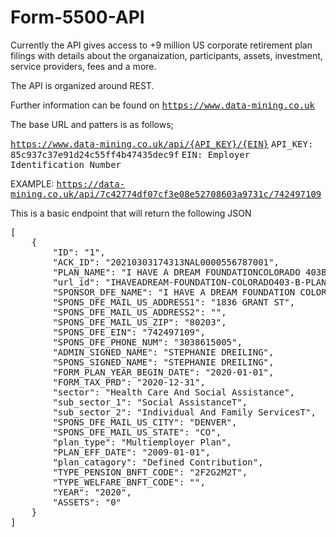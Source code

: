 # Form-5500-API

Currently the API gives access to +9 million US corporate retirement plan filings with details about the organaization, participants, assets, investment, service providers, fees and a more.

The API is organized around REST.

Further information can be found on <tt>https://www.data-mining.co.uk</tt>

The base URL and patters is as follows;

<tt>https://www.data-mining.co.uk/api/{API_KEY}/{EIN}</tt>
<tt>API_KEY: 85c937c37e91d24c55ff4b47435dec9f</tt>
<tt>EIN: Employer Identification Number</tt>

EXAMPLE:
<tt>https://data-mining.co.uk/api/7c42774df07cf3e08e52708603a9731c/742497109</tt>


This is a basic endpoint that will return the following JSON
<pre>
[
    {
        "ID": "1",
        "ACK_ID": "20210303174313NAL0000556787001",
        "PLAN_NAME": "I HAVE A DREAM FOUNDATIONCOLORADO 403B PLAN",
        "url_id": "IHAVEADREAM-FOUNDATION-COLORADO403-B-PLAN",
        "SPONSOR_DFE_NAME": "I HAVE A DREAM FOUNDATION COLORADO",
        "SPONS_DFE_MAIL_US_ADDRESS1": "1836 GRANT ST",
        "SPONS_DFE_MAIL_US_ADDRESS2": "",
        "SPONS_DFE_MAIL_US_ZIP": "80203",
        "SPONS_DFE_EIN": "742497109",
        "SPONS_DFE_PHONE_NUM": "3038615005",
        "ADMIN_SIGNED_NAME": "STEPHANIE DREILING",
        "SPONS_SIGNED_NAME": "STEPHANIE DREILING",
        "FORM_PLAN_YEAR_BEGIN_DATE": "2020-01-01",
        "FORM_TAX_PRD": "2020-12-31",
        "sector": "Health Care And Social Assistance",
        "sub_sector_1": "Social AssistanceT",
        "sub_sector_2": "Individual And Family ServicesT",
        "SPONS_DFE_MAIL_US_CITY": "DENVER",
        "SPONS_DFE_MAIL_US_STATE": "CO",
        "plan_type": "Multiemployer Plan",
        "PLAN_EFF_DATE": "2009-01-01",
        "plan_catagory": "Defined Contribution",
        "TYPE_PENSION_BNFT_CODE": "2F2G2M2T",
        "TYPE_WELFARE_BNFT_CODE": "",
        "YEAR": "2020",
        "ASSETS": "0"
    }
]
</pre>
